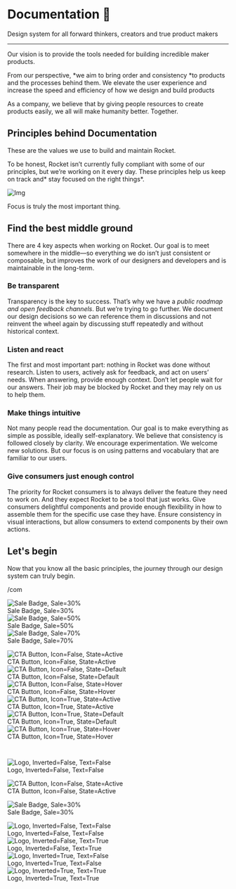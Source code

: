 
# Documentation 🚀

Design system for all forward thinkers, creators and true product makers

---

Our vision is to provide the tools needed for building incredible maker products.

From our perspective, *we aim to bring order and consistency *to products and the processes behind them. We elevate the user experience and increase the speed and efficiency of how we design and build products

As a company, we believe that by giving people resources to create products easily, we all will make humanity better. Together.

## Principles behind Documentation

These are the values we use to build and maintain Rocket.

To be honest, Rocket isn’t currently fully compliant with some of our principles, but we’re working on it every day. These principles help us keep on track and* stay focused on the right things*.

![Img](https://studio-assets.supernova.io/design-systems/14533/9289758a-6300-472a-bbc6-a57098081abf.jpeg)

Focus is truly the most important thing.

## Find the best middle ground

There are 4 key aspects when working on Rocket. Our goal is to meet somewhere in the middle—so everything we do isn’t just consistent or composable, but improves the work of our designers and developers and is maintainable in the long-term.

### Be transparent

Transparency is the key to success. That’s why we have a *public roadmap and open feedback channels*. But we’re trying to go further. We document our design decisions so we can reference them in discussions and not reinvent the wheel again by discussing stuff repeatedly and without historical context.

### Listen and react

The first and most important part: nothing in Rocket was done without research. Listen to users, actively ask for feedback, and act on users’ needs. When answering, provide enough context. Don’t let people wait for our answers. Their job may be blocked by Rocket and they may rely on us to help them.

### Make things intuitive

Not many people read the documentation. Our goal is to make everything as simple as possible, ideally self-explanatory. We believe that consistency is followed closely by clarity. We encourage experimentation. We welcome new solutions. But our focus is on using patterns and vocabulary that are familiar to our users.

### Give consumers just enough control

The priority for Rocket consumers is to always deliver the feature they need to work on. And they expect Rocket to be a tool that just works. Give consumers delightful components and provide enough flexibility in how to assemble them for the specific use case they have. Ensure consistency in visual interactions, but allow consumers to extend components by their own actions.

## Let's begin

Now that you know all the basic principles, the journey through our design system can truly begin.

/com

  
![Sale Badge, Sale=30%](https://studio-assets.supernova.io/design-systems/14533/be75082e-be75-4b43-be4e-5cee5a62bf79.png)  
Sale Badge, Sale=30%  
![Sale Badge, Sale=50%](https://studio-assets.supernova.io/design-systems/14533/6bf48075-13f1-460b-9e96-1518e78515d1.png)  
Sale Badge, Sale=50%  
![Sale Badge, Sale=70%](https://studio-assets.supernova.io/design-systems/14533/d939022c-231a-4d24-8551-20491989e474.png)  
Sale Badge, Sale=70%  


  
![CTA Button, Icon=False, State=Active](https://studio-assets.supernova.io/design-systems/14533/b8bc4332-1449-4128-981b-c5927030bb1f.png)  
CTA Button, Icon=False, State=Active  
![CTA Button, Icon=False, State=Default](https://studio-assets.supernova.io/design-systems/14533/f830e837-2f55-4dec-b67c-f88c3233a691.png)  
CTA Button, Icon=False, State=Default  
![CTA Button, Icon=False, State=Hover](https://studio-assets.supernova.io/design-systems/14533/4e3295ed-b9fa-434a-8b4d-5118085d095e.png)  
CTA Button, Icon=False, State=Hover  
![CTA Button, Icon=True, State=Active](https://studio-assets.supernova.io/design-systems/14533/7810a0f4-8ca5-4863-895d-e7922e65c7b4.png)  
CTA Button, Icon=True, State=Active  
![CTA Button, Icon=True, State=Default](https://studio-assets.supernova.io/design-systems/14533/1f3976ca-bf70-4188-982d-0462eb9efae1.png)  
CTA Button, Icon=True, State=Default  
![CTA Button, Icon=True, State=Hover](https://studio-assets.supernova.io/design-systems/14533/202eaf44-42ac-445c-aa47-ff141fec8dac.png)  
CTA Button, Icon=True, State=Hover  


```javascript  
  
```

  
![Logo, Inverted=False, Text=False](https://studio-assets.supernova.io/design-systems/14533/6cd910e9-0770-4971-93d4-25b959387e94.png)  
Logo, Inverted=False, Text=False  


  
  


  
![CTA Button, Icon=False, State=Active](https://studio-assets.supernova.io/design-systems/14533/b8bc4332-1449-4128-981b-c5927030bb1f.png)  
CTA Button, Icon=False, State=Active  


  
![Sale Badge, Sale=30%](https://studio-assets.supernova.io/design-systems/14533/be75082e-be75-4b43-be4e-5cee5a62bf79.png)  
Sale Badge, Sale=30%  


  
![Logo, Inverted=False, Text=False](https://studio-assets.supernova.io/design-systems/14533/6cd910e9-0770-4971-93d4-25b959387e94.png)  
Logo, Inverted=False, Text=False  
![Logo, Inverted=False, Text=True](https://studio-assets.supernova.io/design-systems/14533/c82012cf-2ea2-48ac-a3df-445e72e4eb34.png)  
Logo, Inverted=False, Text=True  
![Logo, Inverted=True, Text=False](https://studio-assets.supernova.io/design-systems/14533/a3acf73d-d9d6-46c7-9c38-43238ab8065a.png)  
Logo, Inverted=True, Text=False  
![Logo, Inverted=True, Text=True](https://studio-assets.supernova.io/design-systems/14533/ec51b110-87f8-4ede-88a2-c5d2a93c7cf9.png)  
Logo, Inverted=True, Text=True  
